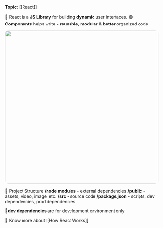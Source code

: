 **Topic**: [[React]]

📌 React is a **JS Library** for building **dynamic** user interfaces.
🟢 **Components**  helps write - **reusable**, **modular** & **better** organized code

<img src="react-tree-server-client-component.png" width=500 style="border-radius: 10px" />

📂 Project Structure
	**/node modules** -      external dependencies
	**/public** -                    assets, video, image, etc.
	**/src** -                          source code
	**/package.json** -         scripts, dev dependencies, prod dependencies  
	
🔴**dev dependencies**  are for development environment only

🤔 Know more about  [[How React Works]]